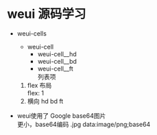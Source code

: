 # weui 源码学习

- weui-cells
    - weui-cell
        - weui-cell__hd
        - weui-cell__bd
        - weui-cell__ft      
    列表项

    1. flex 布局     
        flex: 1
    2. 横向  hd  bd  ft

- weui使用了 Google base64图片     
    更小，base64编码    .jpg  data:image/png;base64